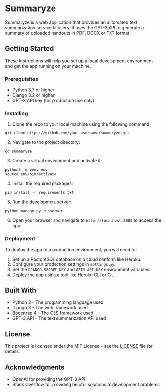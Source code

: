 # Summaryze

Summaryze is a web application that provides an automated text summarization service to users. It uses the GPT-3 API to generate a summary of uploaded handouts in PDF, DOCX or TXT format.

## Getting Started

These instructions will help you set up a local development environment and get the app running on your machine.

### Prerequisites

- Python 3.7 or higher
- Django 3.2 or higher
- GPT-3 API key (for production use only)

### Installing

1. Clone the repo to your local machine using the following command:

```
git clone https://github.com/your-username/summaryze.git
```

2. Navigate to the project directory:

```
cd summaryze
```

3. Create a virtual environment and activate it:

```
python3 -m venv env
source env/bin/activate
```

4. Install the required packages:

```
pip install -r requirements.txt
```

5. Run the development server:

```
python manage.py runserver
```

6. Open your browser and navigate to `http://localhost:8000` to access the app.

### Deployment

To deploy the app to a production environment, you will need to:

1. Set up a PostgreSQL database on a cloud platform like Heroku.
2. Configure your production settings in `settings.py`.
3. Set the `DJANGO_SECRET_KEY` and `GPT3_API_KEY` environment variables.
4. Deploy the app using a tool like Heroku CLI or Git.

## Built With

- Python 3 - The programming language used
- Django 3 - The web framework used
- Bootstrap 4 - The CSS framework used
- GPT-3 API - The text summarization API used

## License

This project is licensed under the MIT License - see the [LICENSE](LICENSE) file for details.

## Acknowledgments

- OpenAI for providing the GPT-3 API
- Stack Overflow for providing helpful solutions to development problems